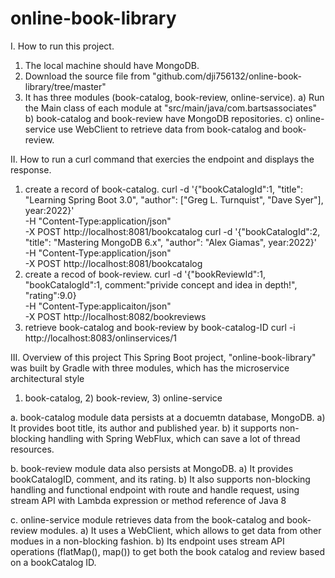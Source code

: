 # online-book-library
I. How to run this project.
   1. The local machine should have MongoDB.
   2. Download the source file from "github.com/dji756132/online-book-library/tree/master"
   3. It has three modules (book-catalog, book-review, online-service).
      a) Run the Main class of each module at "src/main/java/com.bartsassociates"
      b) book-catalog and book-review have MongoDB repositories.
      c) online-service use WebClient to retrieve data from book-catalog and book-review.

II. How to run a curl command that exercies the endpoint and displays the response.
  1. create a record of book-catalog.
     curl -d '{"bookCatalogId":1, "title": "Learning Spring Boot 3.0", "author": ["Greg L. Turnquist", "Dave Syer"], year:2022}' \
          -H "Content-Type:application/json" \
          -X POST http://localhost:8081/bookcatalog
     curl -d '{"bookCatalogId":2, "title": "Mastering MongoDB 6.x", "author": "Alex Giamas", year:2022}' \
          -H "Content-Type:application/json" \
          -X POST http://localhost:8081/bookcatalog
  2. create a recod of book-review.
     curl -d '{"bookReviewId":1, "bookCatalogId":1, comment:"privide concept and idea in depth!", "rating":9.0} \
          -H "Content-Type:applicaiton/json" \
          -X POST http://localhost:8082/bookreviews
  3. retrieve book-catalog and book-review by book-catalog-ID
     curl -i http://localhost:8083/onlinservices/1

III. Overview of this project
This Spring Boot project, "online-book-library" was built by Gradle with three modules,
which has the microservice architectural style
1) book-catalog, 2) book-review, 3) online-service

a. book-catalog module data persists at a docuemtn database, MongoDB.
  a) It provides boot title, its author and published year.
  b) it supports non-blocking handling with Spring WebFlux, which can save a lot of thread resources.

b. book-review module data also persists at MongoDB. 
  a) It provides bookCatalogID, comment, and its rating.
  b) It also supports non-blocking handling and functional endpoint with route and handle request,
     using stream API with Lambda expression or method reference of Java 8

c. online-service module retrieves data from the book-catalog and book-review modules.
  a) It uses a WebClient, which allows to get data from other modues in a non-blocking fashion.
  b) Its endpoint uses stream API operations (flatMap(), map())
    to get both the book catalog and review based on a bookCatalog ID.


